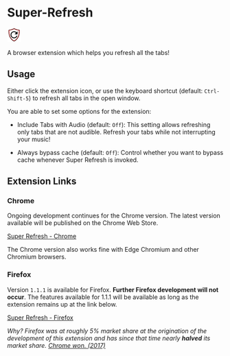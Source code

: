 # Super-Refresh

 <img src="./icons/icon-128.png" width="32" height="32" />

A browser extension which helps you refresh all the tabs!

## Usage

Either click the extension icon, or use the keyboard shortcut (default: `Ctrl-Shift-5`) to refresh all tabs in the open window.

You are able to set some options for the extension: 

- Include Tabs with Audio (default: `Off`):  This setting allows refreshing only tabs that are not audible.  Refresh your tabs while not interrupting your music!  

- Always bypass cache (default: `Off`):  Control whether you want to bypass cache whenever Super Refresh is invoked.

## Extension Links
### Chrome

Ongoing development continues for the Chrome version.  The latest version available will be published on the Chrome Web Store.

[Super Refresh - Chrome](https://chrome.google.com/webstore/detail/super-refresh/dacnjaopeolhngffkagipnnlilhlmkhg) 

The Chrome version also works fine with Edge Chromium and other Chromium browsers.  

### Firefox

Version `1.1.1` is available for Firefox. **Further Firefox development will not occur**.  The features available for 1.1.1 will be available as long as the extension remains up at the link below.

[Super Refresh - Firefox](https://addons.mozilla.org/en-US/firefox/addon/super-refresh/)  

*Why?  Firefox was at roughly 5% market share at the origination of the development of this extension and has since that time nearly **halved** its market share.  [Chrome won. (2017)](https://chromeunboxed.com/former-mozilla-cto-chrome-won-the-browser-wars/)*

